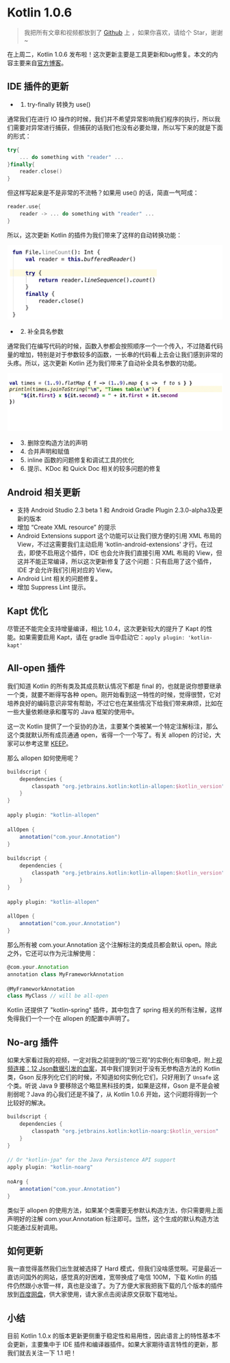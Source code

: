 # Kotlin 1.0.6 

> 我把所有文章和视频都放到了 [Github](https://github.com/enbandari/Kotlin-Tutorials) 上 ，如果你喜欢，请给个 Star，谢谢~

在上周二，Kotlin 1.0.6 发布啦！这次更新主要是工具更新和bug修复。本文的内容主要来自[官方博客](https://blog.jetbrains.com/kotlin/)。

## IDE 插件的更新

* 1. try-finally 转换为 use() 

通常我们在进行 IO 操作的时候，我们并不希望异常影响我们程序的执行，所以我们需要对异常进行捕获，但捕获的话我们也没有必要处理，所以写下来的就是下面的形式：

```kotlin
try{
	... do something with "reader" ...
}finally{
	reader.close()
}
```
但这样写起来是不是非常的不流畅？如果用 use() 的话，简直一气呵成：

```kotlin
reader.use{
	reader -> ... do something with "reader" ...
}
```

所以，这次更新 Kotlin 的插件为我们带来了这样的自动转换功能：

![](images/try.gif)

* 2. 补全具名参数

通常我们在编写代码的时候，函数入参都会按照顺序一个一个传入，不过随着代码量的增加，特别是对于参数较多的函数，一长串的代码看上去会让我们感到非常的头疼。所以，这次更新 Kotlin 还为我们带来了自动补全具名参数的功能。

![](images/args.gif)

* 3. 删除空构造方法的声明
* 4. 合并声明和赋值
* 5. inline 函数的问题修复和调试工具的优化
* 6. 提示、KDoc 和 Quick Doc 相关的较多问题的修复

## Android 相关更新

* 支持 Android Studio 2.3 beta 1 和 Android Gradle Plugin 2.3.0-alpha3及更新的版本
* 增加 “Create XML resource” 的提示
* Android Extensions support 这个功能可以让我们很方便的引用 XML 布局的 View，不过这需要我们主动启用 'kotlin-android-extensions' 才行。在过去，即使不启用这个插件，IDE 也会允许我们直接引用 XML 布局的 View，但这并不能正常编译，所以这次更新修复了这个问题：只有启用了这个插件，IDE 才会允许我们引用对应的 View。
* Android Lint 相关的问题修复。
* 增加 Suppress Lint 提示。

## Kapt 优化

尽管还不能完全支持增量编译，相比 1.0.4，这次更新较大的提升了 Kapt 的性能。如果需要启用 Kapt，请在 gradle 当中启动它：```apply plugin: 'kotlin-kapt'```

## All-open 插件

我们知道 Kotlin 的所有类及其成员默认情况下都是 final 的，也就是说你想要继承一个类，就要不断得写各种 open。刚开始看到这一特性的时候，觉得很赞，它对培养良好的编码意识非常有帮助，不过它也在某些情况下给我们带来麻烦，比如在一些大量依赖继承和覆写的 Java 框架的使用中。

这一次 Kotlin 提供了一个妥协的办法，主要某个类被某一个特定注解标注，那么这个类就默认所有成员通通 open，省得一个一个写了。有关 allopen 的讨论，大家可以参考这里 [KEEP](https://github.com/Kotlin/KEEP/pull/40)。

那么 allopen 如何使用呢？

```groovy
buildscript {
    dependencies {
        classpath "org.jetbrains.kotlin:kotlin-allopen:$kotlin_version"
    }
}

apply plugin: "kotlin-allopen"

allOpen {
    annotation("com.your.Annotation")
}

buildscript {
    dependencies {
        classpath "org.jetbrains.kotlin:kotlin-allopen:$kotlin_version"
    }
}
 
apply plugin: "kotlin-allopen"
 
allOpen {
    annotation("com.your.Annotation")
}
```

那么所有被 com.your.Annotation 这个注解标注的类成员都会默认 open。除此之外，它还可以作为元注解使用：

```groovy
@com.your.Annotation
annotation class MyFrameworkAnnotation

@MyFrameworkAnnotation
class MyClass // will be all-open
```

Kotlin 还提供了 "kotlin-spring" 插件，其中包含了 spring 相关的所有注解，这样免得我们一个一个在 allopen 的配置中声明了。

## No-arg 插件

如果大家看过我的视频，一定对我之前提到的“毁三观”的实例化有印象吧，附上[视频连接：12 Json数据引发的血案](https://github.com/enbandari/Kotlin-Tutorials)，其中我们提到对于没有无参构造方法的 Kotlin 类，Gson 反序列化它们的时候，不知道如何实例化它们，只好用到了 ```Unsafe``` 这个类。听说 Java 9 要移除这个略显黑科技的类，如果是这样，Gson 是不是会被削弱呢？Java 的心我们还是不操了，从 Kotlin 1.0.6 开始，这个问题将得到一个比较好的解决。

```groovy
buildscript {
    dependencies {
        classpath "org.jetbrains.kotlin:kotlin-noarg:$kotlin_version"
    }
}

// Or "kotlin-jpa" for the Java Persistence API support
apply plugin: "kotlin-noarg"

noArg {
    annotation("com.your.Annotation")
}
```

类似于 allopen 的使用方法，如果某个类需要无参默认构造方法，你只需要用上面声明好的注解 com.your.Annotation 标注即可。当然，这个生成的默认构造方法只能通过反射调用。

## 如何更新

我一直觉得虽然我们出生就被选择了 Hard 模式，但我们没啥感觉啊。可是最近一直访问国外的网站，感觉真的好困难，宽带换成了电信 100M，下载 Kotlin 的插件仍然跟小水管一样，真也是没谁了。为了方便大家我把我下载的几个版本的插件放到[百度网盘](https://pan.baidu.com/s/1pLbb2fp)，供大家使用，请大家点击阅读原文获取下载地址。

## 小结

目前 Kotlin 1.0.x 的版本更新更侧重于稳定性和易用性，因此语言上的特性基本不会更新，主要集中于 IDE 插件和编译器插件。如果大家期待语言特性的更新，那我们就去关注一下 1.1 吧！

